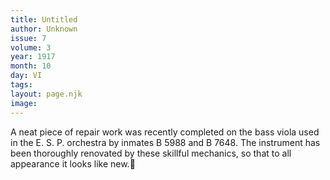 ```yaml
---
title: Untitled
author: Unknown
issue: 7
volume: 3
year: 1917
month: 10
day: VI
tags:
layout: page.njk
image:
---
```

A neat piece of repair work was recently completed on the bass viola used in the E. S. P. orchestra by inmates B 5988 and B 7648. The instrument has been thoroughly renovated by these skillful mechanics, so that to all appearance it looks like new.
